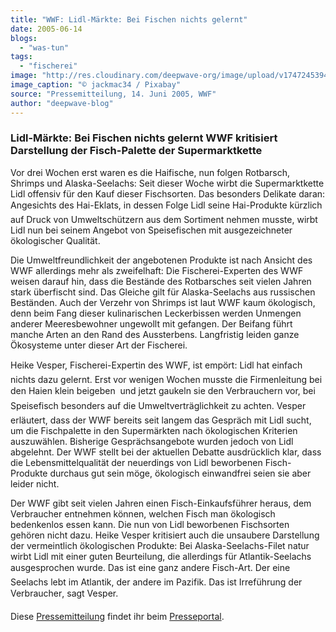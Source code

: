 ```yaml
---
title: "WWF: Lidl-Märkte: Bei Fischen nichts gelernt"
date: 2005-06-14
blogs: 
  - "was-tun"
tags: 
  - "fischerei"
image: "http://res.cloudinary.com/deepwave-org/image/upload/v1747245394/deepwave.org/shrimp-727214_1920.jpg"
image_caption: "© jackmac34 / Pixabay"
source: "Pressemitteilung, 14. Juni 2005, WWF"
author: "deepwave-blog"
---
```


### Lidl-Märkte: Bei Fischen nichts gelernt WWF kritisiert Darstellung der Fisch-Palette der Supermarktkette



Vor drei Wochen erst waren es die Haifische, nun folgen Rotbarsch, Shrimps und Alaska-Seelachs: Seit dieser Woche wirbt die Supermarktkette Lidl offensiv für den Kauf dieser Fischsorten. Das besonders Delikate daran: Angesichts des Hai-Eklats, in dessen Folge Lidl seine Hai-Produkte kürzlich auf Druck von Umweltschützern aus dem Sortiment nehmen musste, wirbt Lidl nun bei seinem Angebot von Speisefischen mit ausgezeichneter ökologischer Qualität.

Die Umweltfreundlichkeit der angebotenen Produkte ist nach Ansicht des WWF allerdings mehr als zweifelhaft: Die Fischerei-Experten des WWF weisen darauf hin, dass die Bestände des Rotbarsches seit vielen Jahren stark überfischt sind. Das Gleiche gilt für Alaska-Seelachs aus russischen Beständen. Auch der Verzehr von Shrimps ist laut WWF kaum ökologisch, denn beim Fang dieser kulinarischen Leckerbissen werden Unmengen anderer Meeresbewohner ungewollt mit gefangen. Der Beifang führt manche Arten an den Rand des Aussterbens. Langfristig leiden ganze Ökosysteme unter dieser Art der Fischerei.

Heike Vesper, Fischerei-Expertin des WWF, ist empört: Lidl hat einfach nichts dazu gelernt. Erst vor wenigen Wochen musste die Firmenleitung bei den Haien klein beigeben  und jetzt gaukeln sie den Verbrauchern vor, bei Speisefisch besonders auf die Umweltverträglichkeit zu achten. Vesper erläutert, dass der WWF bereits seit langem das Gespräch mit Lidl sucht, um die Fischpalette in den Supermärkten nach ökologischen Kriterien auszuwählen. Bisherige Gesprächsangebote wurden jedoch von Lidl abgelehnt. Der WWF stellt bei der aktuellen Debatte ausdrücklich klar, dass die Lebensmittelqualität der neuerdings von Lidl beworbenen Fisch-Produkte durchaus gut sein möge, ökologisch einwandfrei seien sie aber leider nicht.

Der WWF gibt seit vielen Jahren einen Fisch-Einkaufsführer heraus, dem Verbraucher entnehmen können, welchen Fisch man ökologisch bedenkenlos essen kann. Die nun von Lidl beworbenen Fischsorten gehören nicht dazu. Heike Vesper kritisiert auch die unsaubere Darstellung der vermeintlich ökologischen Produkte: Bei Alaska-Seelachs-Filet natur wirbt Lidl mit einer guten Beurteilung, die allerdings für Atlantik-Seelachs ausgesprochen wurde. Das ist eine ganz andere Fisch-Art. Der eine Seelachs lebt im Atlantik, der andere im Pazifik. Das ist Irreführung der Verbraucher, sagt Vesper.

Diese [Pressemitteilung](https://www.presseportal.de/pm/6638/690122) findet ihr beim [Presseportal](https://www.presseportal.de/).

